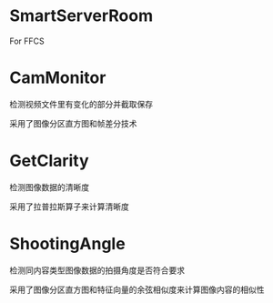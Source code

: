 # SmartServerRoom
For FFCS

# CamMonitor
检测视频文件里有变化的部分并截取保存

采用了图像分区直方图和帧差分技术

# GetClarity
检测图像数据的清晰度

采用了拉普拉斯算子来计算清晰度

# ShootingAngle
检测同内容类型图像数据的拍摄角度是否符合要求

采用了图像分区直方图和特征向量的余弦相似度来计算图像内容的相似性